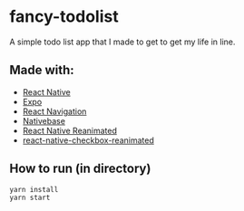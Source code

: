 # fancy-todolist

A simple todo list app that I made to get to get my life in line.

## Made with:

- [React Native](https://reactnative.dev/)
- [Expo](https://expo.dev/)
- [React Navigation](https://reactnavigation.org/)
- [Nativebase](https://nativebase.io/)
- [React Native Reanimated](https://github.com/software-mansion/react-native-reanimated)
- [react-native-checkbox-reanimated](https://github.com/craftzdog/react-native-checkbox-reanimated)

## How to run (in directory)

```
yarn install
yarn start
```
